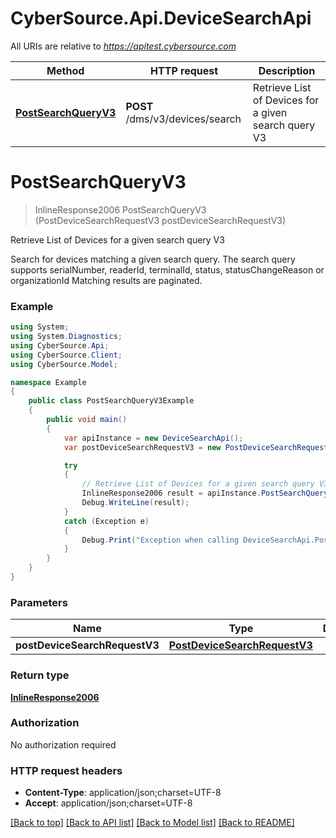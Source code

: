 # CyberSource.Api.DeviceSearchApi

All URIs are relative to *https://apitest.cybersource.com*

Method | HTTP request | Description
------------- | ------------- | -------------
[**PostSearchQueryV3**](DeviceSearchApi.md#postsearchqueryv3) | **POST** /dms/v3/devices/search | Retrieve List of Devices for a given search query V3


<a name="postsearchqueryv3"></a>
# **PostSearchQueryV3**
> InlineResponse2006 PostSearchQueryV3 (PostDeviceSearchRequestV3 postDeviceSearchRequestV3)

Retrieve List of Devices for a given search query V3

Search for devices matching a given search query.  The search query supports serialNumber, readerId, terminalId, status, statusChangeReason or organizationId  Matching results are paginated. 

### Example
```csharp
using System;
using System.Diagnostics;
using CyberSource.Api;
using CyberSource.Client;
using CyberSource.Model;

namespace Example
{
    public class PostSearchQueryV3Example
    {
        public void main()
        {
            var apiInstance = new DeviceSearchApi();
            var postDeviceSearchRequestV3 = new PostDeviceSearchRequestV3(); // PostDeviceSearchRequestV3 | 

            try
            {
                // Retrieve List of Devices for a given search query V3
                InlineResponse2006 result = apiInstance.PostSearchQueryV3(postDeviceSearchRequestV3);
                Debug.WriteLine(result);
            }
            catch (Exception e)
            {
                Debug.Print("Exception when calling DeviceSearchApi.PostSearchQueryV3: " + e.Message );
            }
        }
    }
}
```

### Parameters

Name | Type | Description  | Notes
------------- | ------------- | ------------- | -------------
 **postDeviceSearchRequestV3** | [**PostDeviceSearchRequestV3**](PostDeviceSearchRequestV3.md)|  | 

### Return type

[**InlineResponse2006**](InlineResponse2006.md)

### Authorization

No authorization required

### HTTP request headers

 - **Content-Type**: application/json;charset=UTF-8
 - **Accept**: application/json;charset=UTF-8

[[Back to top]](#) [[Back to API list]](../README.md#documentation-for-api-endpoints) [[Back to Model list]](../README.md#documentation-for-models) [[Back to README]](../README.md)


